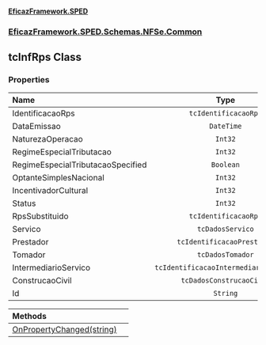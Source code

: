 #### [EficazFramework.SPED](EficazFrameworkSPED.md 'EficazFramework SPED')
### [EficazFramework.SPED.Schemas.NFSe.Common](EficazFramework.SPED.Schemas.NFSe.Common.md 'EficazFramework.SPED.Schemas.NFSe.Common')

## tcInfRps Class
### Properties

| Name | Type | |
| :--- | :---: | :--- |
| IdentificacaoRps | `tcIdentificacaoRps` |  |
| DataEmissao | `DateTime` |  |
| NaturezaOperacao | `Int32` |  |
| RegimeEspecialTributacao | `Int32` |  |
| RegimeEspecialTributacaoSpecified | `Boolean` |  |
| OptanteSimplesNacional | `Int32` |  |
| IncentivadorCultural | `Int32` |  |
| Status | `Int32` |  |
| RpsSubstituido | `tcIdentificacaoRps` |  |
| Servico | `tcDadosServico` |  |
| Prestador | `tcIdentificacaoPrestador` |  |
| Tomador | `tcDadosTomador` |  |
| IntermediarioServico | `tcIdentificacaoIntermediarioServico` |  |
| ConstrucaoCivil | `tcDadosConstrucaoCivil` |  |
| Id | `String` |  |

| Methods | |
| :--- | :--- |
| [OnPropertyChanged(string)](EficazFramework.SPED.Schemas.NFSe.Common/tcInfRps/OnPropertyChanged(string).md 'EficazFramework.SPED.Schemas.NFSe.Common.tcInfRps.OnPropertyChanged(string)') | |
